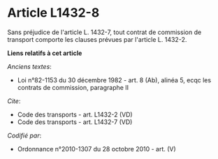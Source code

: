 # Article L1432-8

Sans préjudice de l'article L. 1432-7, tout contrat de commission de transport comporte les clauses prévues par l'article L.
1432-2.

**Liens relatifs à cet article**

_Anciens textes_:

  - Loi n°82-1153 du 30 décembre 1982 - art. 8 (Ab), alinéa 5, ecqc les contrats de commission, paragraphe II

_Cite_:

  - Code des transports - art. L1432-2 (VD)
  - Code des transports - art. L1432-7 (VD)

_Codifié par_:

  - Ordonnance n°2010-1307 du 28 octobre 2010 - art. (V)
